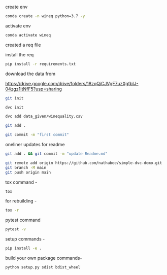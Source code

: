 create env 

```bash
conda create -n wineq python=3.7 -y
```

activate env
```bash
conda activate wineq
```

created a req file

install the req
```bash
pip install -r requirements.txt
```
download the data from 

https://drive.google.com/drive/folders/18zqQiCJVgF7uzXgfbIJ-04zgz1ItNfF5?usp=sharing

```bash
git init
```
```bash
dvc init 
```
```bash
dvc add data_given/winequality.csv
```
```bash
git add .
```
```bash
git commit -m "first commit"
```

oneliner updates  for readme

```bash
git add . && git commit -m "update Readme.md"
```
```bash
git remote add origin https://github.com/nathabee/simple-dvc-demo.git
git branch -M main
git push origin main
```

tox command -
```bash
tox
```
for rebuilding -
```bash
tox -r 
```
pytest command
```bash
pytest -v
```

setup commands -
```bash
pip install -e . 
```

build your own package commands- 
```bash
python setup.py sdist bdist_wheel
```
